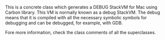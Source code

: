 This is a concrete class which generates a DEBUG StackVM for Mac using Carbon library. This VM is normally known as a debug StackVM. The debug means that it is compiled with all the necessary symbolic symbols for debugging and can be debugged, for example, with GDB.

Fore more information, check the class comments of all the superclasses.

